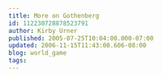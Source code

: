 ```yaml
---
title: More on Gothenberg
id: 112230728878523791
author: Kirby Urner
published: 2005-07-25T10:04:00.000-07:00
updated: 2006-11-15T11:43:00.606-08:00
blog: world_game
tags: 
---
```


